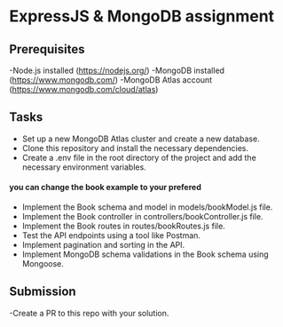 # ExpressJS & MongoDB assignment


## Prerequisites

-Node.js installed (https://nodejs.org/)
-MongoDB installed (https://www.mongodb.com/)
-MongoDB Atlas account (https://www.mongodb.com/cloud/atlas)

## Tasks

- Set up a new MongoDB Atlas cluster and create a new database.
- Clone this repository and install the necessary dependencies.
- Create a .env file in the root directory of the project and add the necessary environment variables.
#### you can change the book example to your prefered 
- Implement the Book schema and model in models/bookModel.js file.
- Implement the Book controller in controllers/bookController.js file.
- Implement the Book routes in routes/bookRoutes.js file.
- Test the API endpoints using a tool like Postman.
- Implement pagination and sorting in the API.
- Implement MongoDB schema validations in the Book schema using Mongoose.

## Submission

-Create a PR to this repo with your solution.


